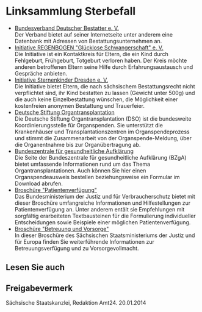 # Linksammlung Sterbefall

* [Bundesverband Deutscher Bestatter e. V.](https://www.bestatter.de/ "Bundesverband Deutscher Bestatter e. V.")  
  Der Verband bietet auf seiner Internetseite unter anderem eine Datenbank mit Adressen von Bestattungsunternehmen an.
* [Initiative REGENBOGEN "Glücklose Schwangerschaft" e. V.](http://www.initiative-regenbogen.de "Website der Initiative Regenbogen")  
  Die Initiative ist ein Kontaktkreis für Eltern, die ein Kind durch Fehlgeburt, Frühgeburt, Totgeburt verloren haben. Der Kreis möchte anderen betroffenen Eltern seine Hilfe durch Erfahrungsaustausch und Gespräche anbieten.
* [Initiative Sternenkinder Dresden e. V.](http://www.sternenkinder-dresden.de "Website der Sternenkinder-Dresden e.V.")  
   Die Initiative bietet Eltern, die nach sächsischem Bestattungsrecht nicht verpflichtet sind, ihr Kind bestatten zu lassen (Gewicht unter 500g) und die auch keine Einzelbestattung wünschen, die Möglichkeit einer kostenfreien anonymen Bestattung und Trauerfeier.
* [Deutsche Stiftung Organtransplantation](https://www.dso.de)  
   Die Deutsche Stiftung Organtransplantation (DSO) ist die bundesweite Koordinierungsstelle für Organspenden. Sie unterstützt die Krankenhäuser und Transplantationszentren im Organspendeprozess und stimmt die Zusammenarbeit von der Organspende-Meldung, über die Organentnahme bis zur Organübertragung ab.
* [Bundeszentrale für gesundheitliche Aufklärung](https://www.organspende-info.de/ "BZgA: Informationszeite zur Organspende")  
   Die Seite der Bundeszentrale für gesundheitliche Aufklärung (BZgA) bietet umfassende Informationen rund um das Thema Organtransplantationen. Auch können Sie hier einen Organspendeausweis bestellen beziehungsweise ein Formular im Download abrufen.
* [Broschüre "Patientenverfügung"](http://www.bmjv.de/SharedDocs/Publikationen/DE/Patientenverfuegung.html)  
   Das Bundesministerium der Justiz und für Verbraucherschutz bietet mit dieser Broschüre umfangreiche Informationen und Hilfestellungen zur Patientenverfügung an. Unter anderem entält sie Empfehlungen mit sorgfältig erarbeiteten Textbausteinen für die Formulierung individueller Entscheidungen sowie Beispiele einer möglichen Patientenverfügung.
* [Broschüre "Betreuung und Vorsorge"](https://publikationen.sachsen.de/bdb/showDetails.do?id=39343 "Broschüre \"Betreuung und Vorsorge - Ein Leitfaden\" des SMJus")  
   In dieser Broschüre des Sächsischen Staatsministeriums der Justiz und für Europa finden Sie weiterführende Informationen zur Betreuungsverfügung und zu Vorsorgevollmacht.

## Lesen Sie auch

## Freigabevermerk

Sächsische Staatskanzlei, Redaktion Amt24. 20.01.2014

